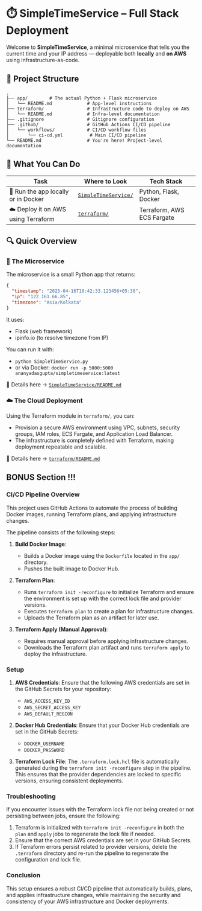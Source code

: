 # ⏱️ SimpleTimeService – Full Stack Deployment

Welcome to **SimpleTimeService**, a minimal microservice that tells you the current time and your IP address — deployable both **locally** and **on AWS** using infrastructure-as-code.

## 📁 Project Structure

```
.
├── app/        # The actual Python + Flask microservice
│   └── README.md             # App-level instructions
├── terraform/                # Infrastructure code to deploy on AWS
│   └── README.md             # Infra-level documentation
├── .gitignore                # Gitignore configuration
├── .github/                  # GitHub Actions CI/CD pipeline
│   └── workflows/            # CI/CD workflow files
│       └── ci-cd.yml          # Main CI/CD pipeline
└── README.md                 # You're here! Project-level documentation
```

## 🚀 What You Can Do
| Task                             | Where to Look                      | Tech Stack                  |
|----------------------------------|------------------------------------|-----------------------------|
| 🔧 Run the app locally or in Docker | [`SimpleTimeService/`](./SimpleTimeService/) | Python, Flask, Docker       |
| ☁️ Deploy it on AWS using Terraform | [`terraform/`](./terraform/)       | Terraform, AWS ECS Fargate  |

## 🔍 Quick Overview
### 🧠 The Microservice
The microservice is a small Python app that returns:
```json
{
  "timestamp": "2025-04-16T10:42:33.123456+05:30",
  "ip": "122.161.66.85",
  "timezone": "Asia/Kolkata"
}
```
It uses:
- Flask (web framework)
- ipinfo.io (to resolve timezone from IP)

You can run it with:
- `python SimpleTimeService.py`
- or via Docker: `docker run -p 5000:5000 ananyadasgupta/simpletimeservice:latest`

📍 Details here → [`SimpleTimeService/README.md`](./SimpleTimeService/README.md)

### ☁️ The Cloud Deployment
Using the Terraform module in `terraform/`, you can:
- Provision a secure AWS environment using VPC, subnets, security groups, IAM roles, ECS Fargate, and Application Load Balancer.
- The infrastructure is completely defined with Terraform, making deployment repeatable and scalable.

📍 Details here → [`terraform/README.md`](./terraform/README.md)

## BONUS Section !!!

### CI/CD Pipeline Overview

This project uses GitHub Actions to automate the process of building Docker images, running Terraform plans, and applying infrastructure changes.

The pipeline consists of the following steps:

1. **Build Docker Image**:
   - Builds a Docker image using the `Dockerfile` located in the `app/` directory.
   - Pushes the built image to Docker Hub.

2. **Terraform Plan**:
   - Runs `terraform init -reconfigure` to initialize Terraform and ensure the environment is set up with the correct lock file and provider versions.
   - Executes `terraform plan` to create a plan for infrastructure changes.
   - Uploads the Terraform plan as an artifact for later use.

3. **Terraform Apply (Manual Approval)**:
   - Requires manual approval before applying infrastructure changes.
   - Downloads the Terraform plan artifact and runs `terraform apply` to deploy the infrastructure.

### Setup

1. **AWS Credentials**:
   Ensure that the following AWS credentials are set in the GitHub Secrets for your repository:
   - `AWS_ACCESS_KEY_ID`
   - `AWS_SECRET_ACCESS_KEY`
   - `AWS_DEFAULT_REGION`

2. **Docker Hub Credentials**:
   Ensure that your Docker Hub credentials are set in the GitHub Secrets:
   - `DOCKER_USERNAME`
   - `DOCKER_PASSWORD`

3. **Terraform Lock File**:
   The `.terraform.lock.hcl` file is automatically generated during the `terraform init -reconfigure` step in the pipeline. This ensures that the provider dependencies are locked to specific versions, ensuring consistent deployments.

### Troubleshooting

If you encounter issues with the Terraform lock file not being created or not persisting between jobs, ensure the following:

1. Terraform is initialized with `terraform init -reconfigure` in both the `plan` and `apply` jobs to regenerate the lock file if needed.
2. Ensure that the correct AWS credentials are set in your GitHub Secrets.
3. If Terraform errors persist related to provider versions, delete the `.terraform` directory and re-run the pipeline to regenerate the configuration and lock file.

### Conclusion

This setup ensures a robust CI/CD pipeline that automatically builds, plans, and applies infrastructure changes, while maintaining the security and consistency of your AWS infrastructure and Docker deployments.
